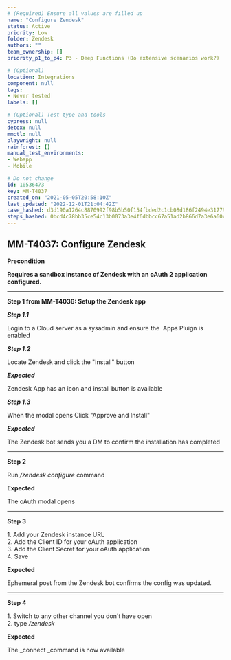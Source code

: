```yaml
---
# (Required) Ensure all values are filled up
name: "Configure Zendesk"
status: Active
priority: Low
folder: Zendesk
authors: ""
team_ownership: []
priority_p1_to_p4: P3 - Deep Functions (Do extensive scenarios work?)

# (Optional)
location: Integrations
component: null
tags: 
- Never tested
labels: []

# (Optional) Test type and tools
cypress: null
detox: null
mmctl: null
playwright: null
rainforest: []
manual_test_environments: 
- Webapp
- Mobile

# Do not change
id: 10536473
key: MM-T4037
created_on: "2021-05-05T20:58:10Z"
last_updated: "2022-12-01T21:04:42Z"
case_hashed: d3d190a1264c8870992f98b5b50f154fbded2c1cb08d186f2494e31779f229541ea91e75c8342baad6e3e812b687dfd9
steps_hashed: 0bcd4c78bb35ce54c13b0073a3e4f6dbbcc67a51ad2b866d7a3e6a60caf18d25fe298df460c9845835e21f4bef6b9387
---
```


<!-- (Auto-generated) Based on frontmatter's "key" and "name" -->

## MM-T4037: Configure Zendesk

**Precondition**

**Requires a sandbox instance of Zendesk with an oAuth 2 application configured.**

---

**Step 1 from MM-T4036: Setup the Zendesk app**

<!-- (Auto-generated) Note: Steps 1.1 to 1.3 should not be updated here. Instead, modify directly to the referenced MM-T4036 test case. -->

_**Step 1.1**_

Login to a Cloud server as a sysadmin and ensure the  Apps Pluign is enabled

_**Step 1.2**_

Locate Zendesk and click the "Install" button

_**Expected**_

Zendesk App has an icon and install button is available

_**Step 1.3**_

When the modal opens Click "Approve and Install"

_**Expected**_

The Zendesk bot sends you a DM to confirm the installation has completed

---

**Step 2**

Run _/zendesk configure_ command

**Expected**

The oAuth modal opens

---

**Step 3**

1\. Add your Zendesk instance URL\
2\. Add the Client ID for your oAuth application\
3\. Add the Client Secret for your oAuth application\
4\. Save

**Expected**

Ephemeral post from the Zendesk bot confirms the config was updated.

---

**Step 4**

1\. Switch to any other channel you don't have open\
2\. type _/zendesk_

**Expected**

The \_connect \_command is now available
